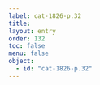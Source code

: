 ```yaml
---
label: cat-1826-p.32
title: 
layout: entry
order: 132
toc: false
menu: false
object:
  - id: "cat-1826-p.32"
---
```

